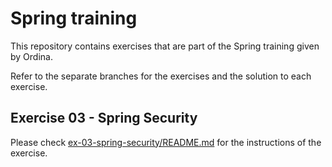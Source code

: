 # Spring training
This repository contains exercises that are part of the Spring training given by Ordina.

Refer to the separate branches for the exercises and the solution to each exercise.

## Exercise 03 - Spring Security
Please check [ex-03-spring-security/README.md](ex-03-spring-security/README.md) for the instructions of the exercise.